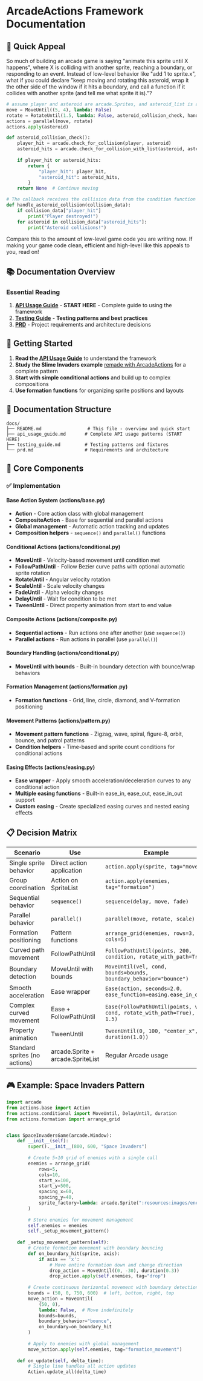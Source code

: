 # ArcadeActions Framework Documentation

## 🚀 Quick Appeal

So much of building an arcade game is saying "animate this sprite until X happens", where X is colliding with another sprite, reaching a boundary, or responding to an event. Instead of low-level behavior like "add 1 to sprite.x", what if you could declare "keep moving and rotating this asteroid, wrap it the other side of the window if it hits a boundary, and call a function if it collides with another sprite (and tell me what sprite it is)."? 

```python 
# assume player and asteroid are arcade.Sprites, and asteroid_list is a arcade.SpriteList
move = MoveUntil((5, 4), lambda: False)
rotate = RotateUntil(1.5, lambda: False, asteroid_collision_check, handle_asteroid_collision)
actions = parallel(move, rotate)
actions.apply(asteroid)

def asteroid_collision_check():
    player_hit = arcade.check_for_collision(player, asteroid)
    asteroid_hits = arcade.check_for_collision_with_list(asteroid, asteroid_list)
    
    if player_hit or asteroid_hits:
        return {
            "player_hit": player_hit,
            "asteroid_hit": asteroid_hits,
        }
    return None  # Continue moving

# The callback receives the collision data from the condition function
def handle_asteroid_collision(collision_data):
    if collision_data["player_hit"]
        print("Player destroyed!")
    for asteroid in collision_data["asteroid_hits"]:
        print("Asteroid collisions!")
```
Compare this to the amount of low-level game code you are writing now. If making your game code clean, efficient and high-level like this appeals to you, read on!

## 📚 Documentation Overview

### Essential Reading
1. **[API Usage Guide](docs/api_usage_guide.md)** - **START HERE** - Complete guide to using the framework
2. **[Testing Guide](docs/testing_guide.md)** - **Testing patterns and best practices**
3. **[PRD](docs/prd.md)** - Project requirements and architecture decisions


## 🚀 Getting Started

1. **Read the [API Usage Guide](api_usage_guide.md)** to understand the framework
2. **Study the Slime Invaders example** [remade with ArcadeActions](examples/invaders.py) for a complete pattern
3. **Start with simple conditional actions** and build up to complex compositions
4. **Use formation functions** for organizing sprite positions and layouts

## 📖 Documentation Structure

```
docs/
├── README.md                 # This file - overview and quick start
├── api_usage_guide.md       # Complete API usage patterns (START HERE)
├── testing_guide.md         # Testing patterns and fixtures
└── prd.md                   # Requirements and architecture
```

## 🔧 Core Components

### ✅ Implementation

#### Base Action System (actions/base.py)
- **Action** - Core action class with global management
- **CompositeAction** - Base for sequential and parallel actions
- **Global management** - Automatic action tracking and updates
- **Composition helpers** - `sequence()` and `parallel()` functions

#### Conditional Actions (actions/conditional.py)
- **MoveUntil** - Velocity-based movement until condition met
- **FollowPathUntil** - Follow Bezier curve paths with optional automatic sprite rotation
- **RotateUntil** - Angular velocity rotation
- **ScaleUntil** - Scale velocity changes  
- **FadeUntil** - Alpha velocity changes
- **DelayUntil** - Wait for condition to be met
- **TweenUntil** - Direct property animation from start to end value

#### Composite Actions (actions/composite.py)
- **Sequential actions** - Run actions one after another (use `sequence()`)
- **Parallel actions** - Run actions in parallel (use `parallel()`)

#### Boundary Handling (actions/conditional.py)
- **MoveUntil with bounds** - Built-in boundary detection with bounce/wrap behaviors

#### Formation Management (actions/formation.py)
- **Formation functions** - Grid, line, circle, diamond, and V-formation positioning

#### Movement Patterns (actions/pattern.py)
- **Movement pattern functions** - Zigzag, wave, spiral, figure-8, orbit, bounce, and patrol patterns
- **Condition helpers** - Time-based and sprite count conditions for conditional actions

#### Easing Effects (actions/easing.py)
- **Ease wrapper** - Apply smooth acceleration/deceleration curves to any conditional action
- **Multiple easing functions** - Built-in ease_in, ease_out, ease_in_out support
- **Custom easing** - Create specialized easing curves and nested easing effects

## 📋 Decision Matrix

| Scenario | Use | Example |
|----------|-----|---------|
| Single sprite behavior | Direct action application | `action.apply(sprite, tag="move")` |
| Group coordination | Action on SpriteList | `action.apply(enemies, tag="formation")` |
| Sequential behavior | `sequence()` | `sequence(delay, move, fade)` |
| Parallel behavior | `parallel()` | `parallel(move, rotate, scale)` |
| Formation positioning | Pattern functions | `arrange_grid(enemies, rows=3, cols=5)` |
| Curved path movement | FollowPathUntil | `FollowPathUntil(points, 200, condition, rotate_with_path=True)` |
| Boundary detection | MoveUntil with bounds | `MoveUntil(vel, cond, bounds=bounds, boundary_behavior="bounce")` |
| Smooth acceleration | Ease wrapper | `Ease(action, seconds=2.0, ease_function=easing.ease_in_out)` |
| Complex curved movement | Ease + FollowPathUntil | `Ease(FollowPathUntil(points, vel, cond, rotate_with_path=True), 1.5)` |
| Property animation | TweenUntil | `TweenUntil(0, 100, "center_x", duration(1.0))` |
| Standard sprites (no actions) | arcade.Sprite + arcade.SpriteList | Regular Arcade usage |


## 🎮 Example: Space Invaders Pattern

```python
import arcade
from actions.base import Action
from actions.conditional import MoveUntil, DelayUntil, duration
from actions.formation import arrange_grid


class SpaceInvadersGame(arcade.Window):
    def __init__(self):
        super().__init__(800, 600, "Space Invaders")
        
        # Create 5×10 grid of enemies with a single call
        enemies = arrange_grid(
            rows=5,
            cols=10,
            start_x=100,
            start_y=500,
            spacing_x=60,
            spacing_y=40,
            sprite_factory=lambda: arcade.Sprite(":resources:images/enemy.png"),
        )
        
        # Store enemies for movement management
        self.enemies = enemies
        self._setup_movement_pattern()
    
    def _setup_movement_pattern(self):
        # Create formation movement with boundary bouncing
        def on_boundary_hit(sprite, axis):
            if axis == 'x':
                # Move entire formation down and change direction
                drop_action = MoveUntil((0, -30), duration(0.3))
                drop_action.apply(self.enemies, tag="drop")
        
        # Create continuous horizontal movement with boundary detection
        bounds = (50, 0, 750, 600)  # left, bottom, right, top
        move_action = MoveUntil(
            (50, 0), 
            lambda: False,  # Move indefinitely
            bounds=bounds,
            boundary_behavior="bounce",
            on_boundary=on_boundary_hit
        )
        
        # Apply to enemies with global management
        move_action.apply(self.enemies, tag="formation_movement")
    
    def on_update(self, delta_time):
        # Single line handles all action updates
        Action.update_all(delta_time)
```
